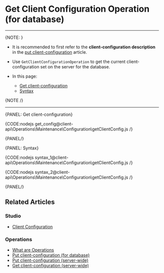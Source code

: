 # Get Client Configuration Operation <br> (for database)

---

{NOTE: }

* It is recommended to first refer to the __client-configuration description__ in the [put client-configuration](../../../../client-api/operations/maintenance/configuration/put-client-configuration) article.

* Use `GetClientConfigurationOperation` to get the current client-configuration set on the server for the database.

* In this page:
    * [Get client-configuration](../../../../client-api/operations/maintenance/configuration/get-client-configuration#get-client-configuration)
    * [Syntax](../../../../client-api/operations/maintenance/configuration/get-client-configuration#syntax)

{NOTE /}

---

{PANEL: Get client-configuration}

{CODE:nodejs get_config@client-api\Operations\Maintenance\Configuration\getClientConfig.js /}

{PANEL/}

{PANEL: Syntax}

{CODE:nodejs syntax_1@client-api\Operations\Maintenance\Configuration\getClientConfig.js /}

{CODE:nodejs syntax_2@client-api\Operations\Maintenance\Configuration\getClientConfig.js /}

{PANEL/}

## Related Articles

### Studio

- [Client Configuration](../../../../studio/server/client-configuration)

### Operations

- [What are Operations](../../../../client-api/operations/what-are-operations)
- [Put client-configuration (for database)](../../../../client-api/operations/maintenance/configuration/put-client-configuration)
- [Put client-configuration (server-wide)](../../../../client-api/operations/server-wide/configuration/put-serverwide-client-configuration)
- [Get client-configuration (server-wide)](../../../../client-api/operations/server-wide/configuration/get-serverwide-client-configuration)
